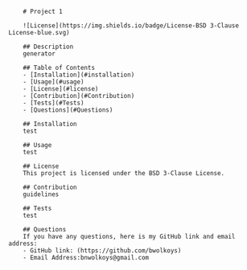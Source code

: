 
        # Project 1 

        ![License](https://img.shields.io/badge/License-BSD 3-Clause License-blue.svg)

        ## Description
        generator

        ## Table of Contents
        - [Installation](#installation)
        - [Usage](#usage)
        - [License](#license)
        - [Contribution](#Contribution)
        - [Tests](#Tests)
        - [Questions](#Questions)

        ## Installation
        test

        ## Usage
        test

        ## License
        This project is licensed under the BSD 3-Clause License.

        ## Contribution
        guidelines

        ## Tests
        test

        ## Questions
        If you have any questions, here is my GitHub link and email address:
        - GitHub link: (https://github.com/bwolkoys)
        - Email Address:bnwolkoys@gmail.com
    